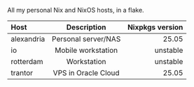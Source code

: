 All my personal Nix and NixOS hosts, in a flake.

|Host|Description|Nixpkgs version|
|:---|:---:|---:|
|alexandria|Personal server/NAS|25.05|
|io|Mobile workstation|unstable|
|rotterdam|Workstation|unstable|
|trantor|VPS in Oracle Cloud|25.05|

